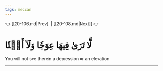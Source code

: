 ```yaml
---
tags: meccan
---
```


👈 [[20-106.md|Prev]] | [[20-108.md|Next]] 👉

# لَّا تَرَىٰ فِيهَا عِوَجٗا وَلَآ أَمۡتٗا

You will not see therein a depression or an elevation

---

